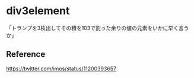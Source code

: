 # div3element

「トランプを3枚出してその積を103で割った余りの値の元素をいかに早く言うか」

## Reference
https://twitter.com/imos/status/11200393657